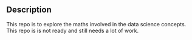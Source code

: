 ## Description
This repo is to explore the maths involved in the data science concepts.
This repo is is not ready and still needs a lot of work.
